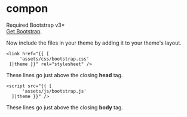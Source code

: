 # compon
Required Bootstrap v3*  
 [Get Bootstrap](http://getbootstrap.com/).


Now include the files in your theme by adding it to your theme's layout.  
```
<link href="{{ [
     'assets/css/bootstrap.css'
 ]|theme }}" rel="stylesheet" />
```
These lines go just above the closing __head__ tag.  
```
<script src="{{ [
      'assets/js/bootstrap.js'
  ]|theme }}" />
```

These lines go just above the closing __body__ tag.
